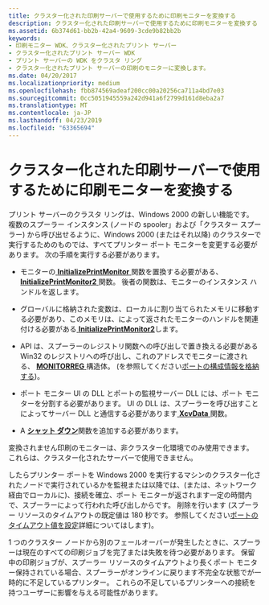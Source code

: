 ```yaml
---
title: クラスター化された印刷サーバーで使用するために印刷モニターを変換する
description: クラスター化された印刷サーバーで使用するために印刷モニターを変換する
ms.assetid: 6b374d61-bb2b-42a4-9609-3cde9b82bb2b
keywords:
- 印刷モニター WDK、クラスター化されたプリント サーバー
- クラスター化されたプリント サーバー WDK
- プリント サーバーの WDK をクラスタ リング
- クラスター化されたプリント サーバーの印刷のモニターに変換します。
ms.date: 04/20/2017
ms.localizationpriority: medium
ms.openlocfilehash: fbb874569adeaf200cc00a20256ca711a4bd7e03
ms.sourcegitcommit: 0cc5051945559a242d941a6f2799d161d8eba2a7
ms.translationtype: MT
ms.contentlocale: ja-JP
ms.lasthandoff: 04/23/2019
ms.locfileid: "63365694"
---
```

# <a name="converting-print-monitors-for-use-with-clustered-print-servers"></a>クラスター化された印刷サーバーで使用するために印刷モニターを変換する





プリント サーバーのクラスタ リングは、Windows 2000 の新しい機能です。 複数のスプーラー インスタンス (ノードの spooler」および「クラスター スプーラー) から呼び出せるように、Windows 2000 (またはそれ以降) のクラスターで実行するためのものでは、すべてプリンター ポート モニターを変更する必要があります。 次の手順を実行する必要があります。

-   モニターの[ **InitializePrintMonitor** ](https://msdn.microsoft.com/library/windows/hardware/ff551600)関数を置換する必要がある、 [ **InitializePrintMonitor2** ](https://msdn.microsoft.com/library/windows/hardware/ff551605)関数。 後者の関数は、モニターのインスタンス ハンドルを返します。

-   グローバルに格納された変数は、ローカルに割り当てられたメモリに移動する必要があり、このメモリは、によって返されたモニターのハンドルを関連付ける必要がある[ **InitializePrintMonitor2**](https://msdn.microsoft.com/library/windows/hardware/ff551605)します。

-   API は、スプーラーのレジストリ関数への呼び出しで置き換える必要がある Win32 のレジストリへの呼び出し、これのアドレスでモニターに渡される、 [ **MONITORREG** ](https://msdn.microsoft.com/library/windows/hardware/ff557537)構造体。 (を参照してください[ポートの構成情報を格納する](storing-port-configuration-information.md))。

-   ポート モニター UI の DLL とポートの監視サーバー DLL には、ポート モニターを分割する必要があります。 UI の DLL は、スプーラーを呼び出すことによってサーバー DLL と通信する必要があります[ **XcvData** ](https://msdn.microsoft.com/library/windows/hardware/ff564255)関数。

-   A [**シャット ダウン**](https://msdn.microsoft.com/library/windows/hardware/ff562646)関数を追加する必要があります。

変換されません印刷のモニターは、非クラスター化環境でのみ使用できます。 これらは、クラスター化されたサーバーで使用できません。

したらプリンター ポートを Windows 2000 を実行するマシンのクラスター化されたノードで実行されているかを監視または以降では、(または、ネットワーク経由でローカルに)、接続を確立、ポート モニターが返されます一定の時間内で、スプーラーによって行われた呼び出しからです。 削除を行います (スプーラー リソースのタイムアウトの既定値は 180 秒です。 参照してください[ポートのタイムアウト値を設定](setting-port-time-out-values.md)詳細についてはします)。

1 つのクラスター ノードから別のフェールオーバーが発生したときに、スプーラーは現在のすべての印刷ジョブを完了または失敗を待つ必要があります。 保留中の印刷ジョブが、スプーラー リソースのタイムアウトより長くポート モニター保持されている場合、スプーラーがオンラインに戻ります不完全な状態でが一時的に不足しているプリンター。 これらの不足しているプリンターへの接続を持つユーザーに影響を与える可能性があります。

 

 




